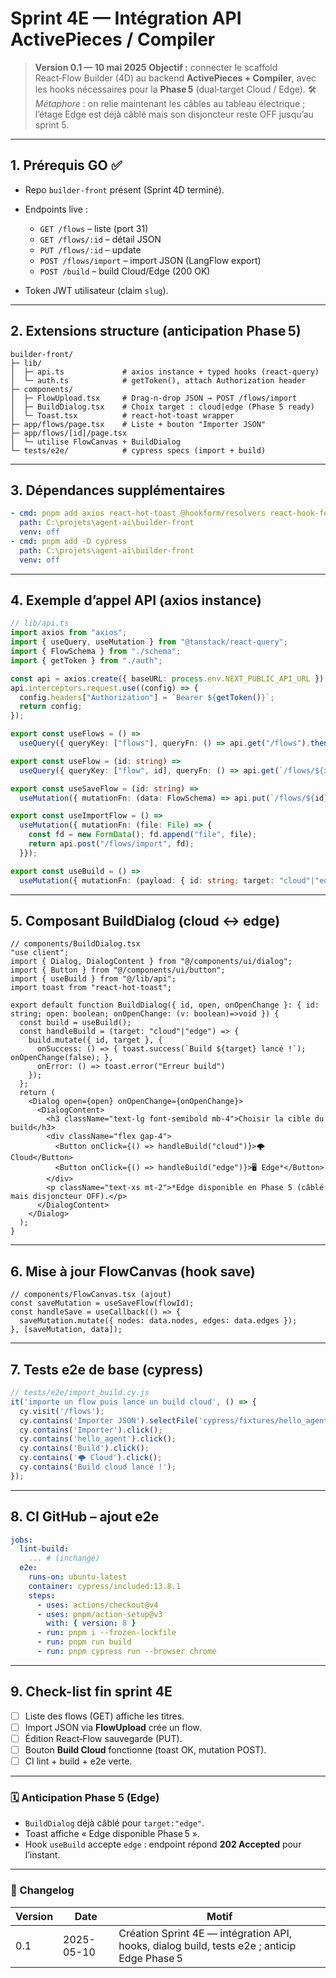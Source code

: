 # Sprint 4E — Intégration API ActivePieces / Compiler

> **Version 0.1 — 10 mai 2025**
> **Objectif :** connecter le scaffold React‑Flow Builder (4D) au backend **ActivePieces + Compiler**, avec les hooks nécessaires pour la **Phase 5** (dual‑target Cloud / Edge).
> 🛠️ *Métaphore* : on relie maintenant les câbles au tableau électrique ; l’étage Edge est déjà câblé mais son disjoncteur reste OFF jusqu’au sprint 5.

---

## 1. Prérequis GO ✅

* Repo `builder-front` présent (Sprint 4D terminé).
* Endpoints live :

  * `GET /flows` – liste (port 31<idx>)
  * `GET /flows/:id` – détail JSON
  * `PUT /flows/:id` – update
  * `POST /flows/import` – import JSON (LangFlow export)
  * `POST /build` – build Cloud/Edge (200 OK)
* Token JWT utilisateur (claim `slug`).

---

## 2. Extensions structure (anticipation Phase 5)

```
builder-front/
├─ lib/
│  ├─ api.ts             # axios instance + typed hooks (react-query)
│  └─ auth.ts            # getToken(), attach Authorization header
├─ components/
│  ├─ FlowUpload.tsx     # Drag‑n‑drop JSON → POST /flows/import
│  ├─ BuildDialog.tsx    # Choix target : cloud|edge (Phase 5 ready)
│  └─ Toast.tsx          # react-hot-toast wrapper
├─ app/flows/page.tsx    # Liste + bouton "Importer JSON"
├─ app/flows/[id]/page.tsx
│  └─ utilise FlowCanvas + BuildDialog
└─ tests/e2e/            # cypress specs (import + build)
```

---

## 3. Dépendances supplémentaires

```yaml
- cmd: pnpm add axios react-hot-toast @hookform/resolvers react-hook-form
  path: C:\projets\agent-ai\builder-front
  venv: off
- cmd: pnpm add -D cypress
  path: C:\projets\agent-ai\builder-front
  venv: off
```

---

## 4. Exemple d’appel API (axios instance)

```ts
// lib/api.ts
import axios from "axios";
import { useQuery, useMutation } from "@tanstack/react-query";
import { FlowSchema } from "./schema";
import { getToken } from "./auth";

const api = axios.create({ baseURL: process.env.NEXT_PUBLIC_API_URL });
api.interceptors.request.use((config) => {
  config.headers["Authorization"] = `Bearer ${getToken()}`;
  return config;
});

export const useFlows = () =>
  useQuery({ queryKey: ["flows"], queryFn: () => api.get("/flows").then(r => r.data) });

export const useFlow = (id: string) =>
  useQuery({ queryKey: ["flow", id], queryFn: () => api.get(`/flows/${id}`).then(r => r.data) });

export const useSaveFlow = (id: string) =>
  useMutation({ mutationFn: (data: FlowSchema) => api.put(`/flows/${id}`, data) });

export const useImportFlow = () =>
  useMutation({ mutationFn: (file: File) => {
    const fd = new FormData(); fd.append("file", file);
    return api.post("/flows/import", fd);
  }});

export const useBuild = () =>
  useMutation({ mutationFn: (payload: { id: string; target: "cloud"|"edge" }) => api.post("/build", payload) });
```

---

## 5. Composant BuildDialog (cloud ↔ edge)

```tsx
// components/BuildDialog.tsx
"use client";
import { Dialog, DialogContent } from "@/components/ui/dialog";
import { Button } from "@/components/ui/button";
import { useBuild } from "@/lib/api";
import toast from "react-hot-toast";

export default function BuildDialog({ id, open, onOpenChange }: { id: string; open: boolean; onOpenChange: (v: boolean)=>void }) {
  const build = useBuild();
  const handleBuild = (target: "cloud"|"edge") => {
    build.mutate({ id, target }, {
      onSuccess: () => { toast.success(`Build ${target} lancé !`); onOpenChange(false); },
      onError: () => toast.error("Erreur build")
    });
  };
  return (
    <Dialog open={open} onOpenChange={onOpenChange}>
      <DialogContent>
        <h3 className="text-lg font-semibold mb-4">Choisir la cible du build</h3>
        <div className="flex gap-4">
          <Button onClick={() => handleBuild("cloud")}>🌩️ Cloud</Button>
          <Button onClick={() => handleBuild("edge")}>🖥️ Edge*</Button>
        </div>
        <p className="text-xs mt-2">*Edge disponible en Phase 5 (câblé mais disjoncteur OFF).</p>
      </DialogContent>
    </Dialog>
  );
}
```

---

## 6. Mise à jour FlowCanvas (hook save)

```tsx
// components/FlowCanvas.tsx (ajout)
const saveMutation = useSaveFlow(flowId);
const handleSave = useCallback(() => {
  saveMutation.mutate({ nodes: data.nodes, edges: data.edges });
}, [saveMutation, data]);
```

---

## 7. Tests e2e de base (cypress)

```js
// tests/e2e/import_build.cy.js
it('importe un flow puis lance un build cloud', () => {
  cy.visit('/flows');
  cy.contains('Importer JSON').selectFile('cypress/fixtures/hello_agent.flow.json');
  cy.contains('Importer').click();
  cy.contains('hello_agent').click();
  cy.contains('Build').click();
  cy.contains('🌩️ Cloud').click();
  cy.contains('Build cloud lancé !');
});
```

---

## 8. CI GitHub – ajout e2e

```yaml
jobs:
  lint-build:
    ... # (inchangé)
  e2e:
    runs-on: ubuntu-latest
    container: cypress/included:13.8.1
    steps:
      - uses: actions/checkout@v4
      - uses: pnpm/action-setup@v3
        with: { version: 8 }
      - run: pnpm i --frozen-lockfile
      - run: pnpm run build
      - run: pnpm cypress run --browser chrome
```

---

## 9. Check-list fin sprint 4E

* [ ] Liste des flows (GET) affiche les titres.
* [ ] Import JSON via **FlowUpload** crée un flow.
* [ ] Édition React‑Flow sauvegarde (PUT).
* [ ] Bouton **Build Cloud** fonctionne (toast OK, mutation POST).
* [ ] CI lint + build + e2e verte.

---

### 🗓️ Anticipation Phase 5 (Edge)

* `BuildDialog` déjà câblé pour `target:"edge"`.
* Toast affiche « Edge disponible Phase 5 ».
* Hook `useBuild` accepte `edge` : endpoint répond **202 Accepted** pour l’instant.

---

### 📝 Changelog

| Version | Date       | Motif                                                                                       |
| ------- | ---------- | ------------------------------------------------------------------------------------------- |
| 0.1     | 2025-05-10 | Création Sprint 4E — intégration API, hooks, dialog build, tests e2e ; anticip Edge Phase 5 |
